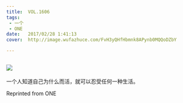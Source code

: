 ```yaml
---
title:	VOL.1606
tags:
 - 一个
 - ONE
date:	2017/02/28 1:41:13
cover:	http://image.wufazhuce.com/FvH3yQHfHbmnk8APynb0MQQoDZbY

---
```

![](http://image.wufazhuce.com/FvH3yQHfHbmnk8APynb0MQQoDZbY)
---

一个人知道自己为什么而活，就可以忍受任何一种生活。
 
Reprinted from ONE

